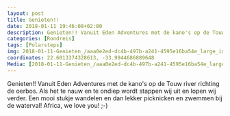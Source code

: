 ```yaml
---
layout: post
title: Genieten!! 
date: 2018-01-11 19:46:08+02:00
description: Genieten!! Vanuit Eden Adventures met de kano's op de Touw river richting de oerbos. Als het te nauw en te ondiep wordt  stappen wij uit en lopen wij verder.
categories: [Rondreis]
tags: [Polarsteps]
img: 2018-01-11-Genieten_/aaa0e2ed-dc4b-497b-a241-4595e16ba54e_large_image.jpg
coordinates: 22.6013374328613, -33.9944686889648
Media: [2018-01-11-Genieten_/aaa0e2ed-dc4b-497b-a241-4595e16ba54e_large_image.jpg, 2018-01-11-Genieten_/76aec462-b8a9-49ee-a122-01e296dda865_large_image.jpg, 2018-01-11-Genieten_/0faffa71-0b44-4169-b908-605a768fad3d_large_image.jpg, 2018-01-11-Genieten_/91c47597-1973-4b93-95eb-2a7428f463fc_large_image.jpg, 2018-01-11-Genieten_/99c99d7e-2a31-407d-845f-4f7f83d581a3_large_image.jpg, 2018-01-11-Genieten_/936aa0bc-9cf3-441e-b741-06da236640b1_large_image.jpg]
---
```

Genieten!! 
Vanuit Eden Adventures met de kano's op de Touw river richting de oerbos. Als het te nauw en te ondiep wordt  stappen wij uit en lopen wij verder. Een mooi stukje wandelen en dan lekker picknicken en zwemmen bij de waterval! Africa, we love you! ;-)
